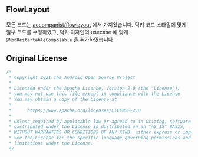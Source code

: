 ## FlowLayout

모든 코드는 [accompanist/flowlayout](https://github.com/google/accompanist/tree/main/flowlayout) 에서 가져왔습니다. 덕키 코드 스타일에 맞게 일부 코드를 수정하였고, 덕키 디자인의 usecase 에 맞게 `@NonRestartableComposable` 을 추가하였습니다.

## Original License

```kt
/*
 * Copyright 2021 The Android Open Source Project
 *
 * Licensed under the Apache License, Version 2.0 (the "License");
 * you may not use this file except in compliance with the License.
 * You may obtain a copy of the License at
 *
 *      https://www.apache.org/licenses/LICENSE-2.0
 *
 * Unless required by applicable law or agreed to in writing, software
 * distributed under the License is distributed on an "AS IS" BASIS,
 * WITHOUT WARRANTIES OR CONDITIONS OF ANY KIND, either express or implied.
 * See the License for the specific language governing permissions and
 * limitations under the License.
 */
```
